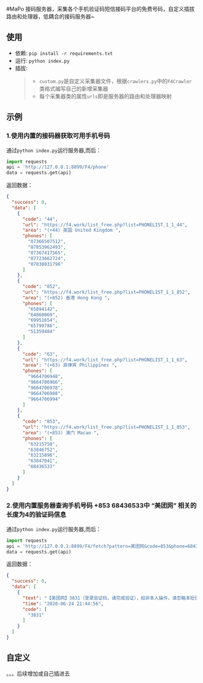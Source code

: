 
#MaPo
接码服务器，采集各个手机验证码短信接码平台的免费号码，自定义插拔 路由和处理器，低耦合的接码服务器~

## 使用

* 依赖: `pip install -r requirements.txt`
* 运行: `python index.py`
* 插拔: 
    > * `custom.py`是自定义采集器文件，根据`crawlers.py`中的`F4Crawler`类格式编写自己的新增采集器
    > * 每个采集器类的属性`urls`即是服务器的路由和处理器映射
 
 
 ## 示例
 
 ### 1.使用内置的接码器获取可用手机号码
 通过`python index.py`运行服务器,而后：
 ```python
import requests
api = 'http://127.0.0.1:8899/F4/phone'
data = requests.get(api)
```
返回数据：
```json
{
  "success": 0,
  "data": [
    {
      "code": "44",
      "url": "https://f4.work/list_free.php?list=PHONELIST_1_1_44",
      "area": "(+44) 英国 United Kingdom ",
      "phones": [
        "07366507512",
        "07853962493",
        "07367417565",
        "07723662724",
        "07838031796"
      ]
    },
    {
      "code": "852",
      "url": "https://f4.work/list_free.php?list=PHONELIST_1_1_852",
      "area": "(+852) 香港 Hong Kong ",
      "phones": [
        "65894142",
        "64860069",
        "69951654",
        "65799786",
        "51359484"
      ]
    },
    {
      "code": "63",
      "url": "https://f4.work/list_free.php?list=PHONELIST_1_1_63",
      "area": "(+63) 菲律宾 Philippines ",
      "phones": [
        "9664706948",
        "9664706966",
        "9664706978",
        "9664706988",
        "9664706994"
      ]
    },
    {
      "code": "853",
      "url": "https://f4.work/list_free.php?list=PHONELIST_1_1_853",
      "area": "(+853) 澳门 Macao ",
      "phones": [
        "63215758",
        "63846752",
        "63215896",
        "63847041",
        "68436533"
      ]
    }
  ]
}
```      

### 2.使用内置服务器查询手机号码 +853 68436533中 “美团网” 相关的长度为4的验证码信息

 通过`python index.py`运行服务器,而后：
 ```python
import requests
api = 'http://127.0.0.1:8899/F4/fetch?pattern=美团网&code=853&phone=68436533&length=4'
data = requests.get(api)
```

返回数据：
```json
{
  "success": 0,
  "data": [
    {
      "text": "【美团网】3831（登录验证码，请完成验证），如非本人操作，请忽略本短信。",
      "time": "2020-06-24 21:44:56",
      "code": [
        "3831"
      ]
    }
  ]
}
```

## 自定义

。。。后续增加或自己插进去
